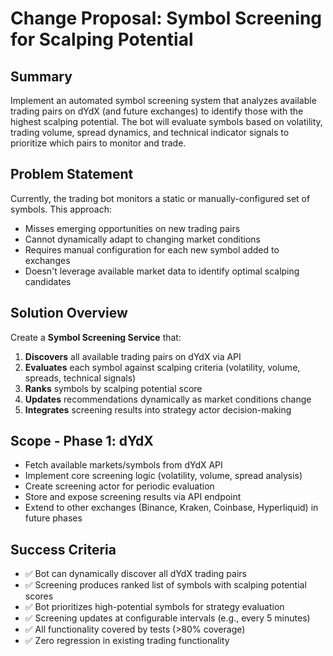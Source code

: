 # Change Proposal: Symbol Screening for Scalping Potential

## Summary
Implement an automated symbol screening system that analyzes available trading pairs on dYdX (and future exchanges) to identify those with the highest scalping potential. The bot will evaluate symbols based on volatility, trading volume, spread dynamics, and technical indicator signals to prioritize which pairs to monitor and trade.

## Problem Statement
Currently, the trading bot monitors a static or manually-configured set of symbols. This approach:
- Misses emerging opportunities on new trading pairs
- Cannot dynamically adapt to changing market conditions
- Requires manual configuration for each new symbol added to exchanges
- Doesn't leverage available market data to identify optimal scalping candidates

## Solution Overview
Create a **Symbol Screening Service** that:
1. **Discovers** all available trading pairs on dYdX via API
2. **Evaluates** each symbol against scalping criteria (volatility, volume, spreads, technical signals)
3. **Ranks** symbols by scalping potential score
4. **Updates** recommendations dynamically as market conditions change
5. **Integrates** screening results into strategy actor decision-making

## Scope - Phase 1: dYdX
- Fetch available markets/symbols from dYdX API
- Implement core screening logic (volatility, volume, spread analysis)
- Create screening actor for periodic evaluation
- Store and expose screening results via API endpoint
- Extend to other exchanges (Binance, Kraken, Coinbase, Hyperliquid) in future phases

## Success Criteria
- ✅ Bot can dynamically discover all dYdX trading pairs
- ✅ Screening produces ranked list of symbols with scalping potential scores
- ✅ Bot prioritizes high-potential symbols for strategy evaluation
- ✅ Screening updates at configurable intervals (e.g., every 5 minutes)
- ✅ All functionality covered by tests (>80% coverage)
- ✅ Zero regression in existing trading functionality
